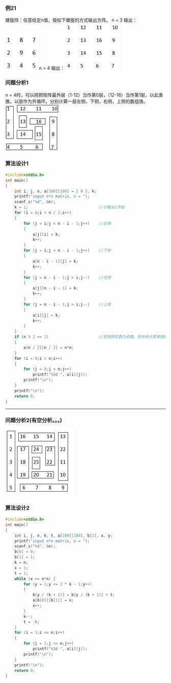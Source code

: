 ### 例21
螺旋阵：任意给定n值，按如下螺旋的方式输出方阵。
n = 3 输出：
![](https://raw.githubusercontent.com/locusd/algorithm-c/master/images/example/3_21_matrix_1.PNG)
n = 4 输出：
![](https://raw.githubusercontent.com/locusd/algorithm-c/master/images/example/3_21_matrix_2.PNG)
### 问题分析1
n = 4时，可以把把矩阵最外层（1-12）当作第0层，（12-16）当作第1层，以此类推。以层作为外循环。分别计算一层左侧，下侧，右侧，上侧的数组值。
![](https://raw.githubusercontent.com/locusd/algorithm-c/master/images/example/3_21_matrix_analysis_1.PNG)

### 算法设计1
```c
#include<stdio.h>
int main()
{
    int i, j, n, a[100][100] = { 0 }, k;
    printf("input n*n matrix, n = ");
    scanf_s("%d", &n);
    k = 1;                               //计数从1开始
    for (i = 0;i < n / 2;i++)
    {
        for (j = i;j < n - i - 1;j++)    //左侧
        {
            a[j][i] = k;
            k++;
        }
        for (j = i;j < n - i - 1;j++)    //下侧
        {
            a[n - i - 1][j] = k;
            k++;
        }
        for (j = n - i - 1;j > i;j--)    //左侧
        {
            a[j][n - i - 1] = k;
            k++;
        }
        for (j = n - i - 1;j > i;j--)    //上侧
        {
            a[i][j] = k;
            k++;
        }
    }
    if (n % 2 == 1)                      //若矩阵阶数为奇数，则中央元素单独赋值为n^2
    {
        a[n / 2][n / 2] = n*n;
    }
    for (i = 0;i < n;i++)
    {
        for (j = 0;j < n;j++)
            printf("%3d ", a[i][j]);
        printf("\n");
    }
    printf("\n");
    return 0;
}
```
---
### 问题分析2(有空分析。。。)
![](https://raw.githubusercontent.com/locusd/algorithm-c/master/images/example/3_21_matrix_analysis_2.PNG)
### 算法设计2
```c
#include<stdio.h>
int main()
{
    int i, j, n, k, t, a[100][100], b[2], x, y;
    printf("input n*n matrix, n = ");
    scanf_s("%d", &n);
    b[0] = 0;
    b[1] = 1;
    k = n;
    x = 1;
    t = 1;
    while (x <= n*n) {
        for (y = 1;y <= 2 * k - 1;y++)
        {
            b[y / (k + 1)] = b[y / (k + 1)] + t;
            a[b[0]][b[1]] = x;
            x++;
        }
        k--;
        t = -t;
    }
    for (i = 1;i <= n;i++)
    {
        for (j = 1;j <= n;j++)
            printf("%3d ", a[i][j]);
        printf("\n");
    }
    printf("\n");
    return 0;
}
```